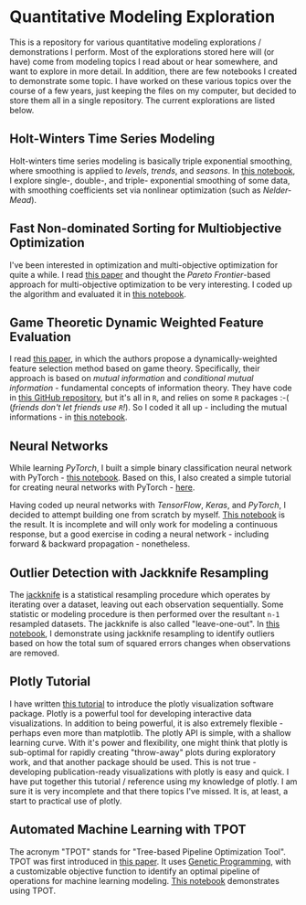 # Quantitative Modeling Exploration

This is a repository for various quantitative modeling explorations / demonstrations I perform. Most of the explorations stored here will (or have) come from modeling topics I read about or hear somewhere, and want to explore in more detail. In addition, there are few notebooks I created to demonstrate some topic. I have worked on these various topics over the course of a few years, just keeping the files on my computer, but decided to store them all in a single repository. The current explorations are listed below.

## Holt-Winters Time Series Modeling

Holt-winters time series modeling is basically triple exponential smoothing, where smoothing is applied to *levels*, *trends*, and *seasons*. In [this notebook](src/HoltWinters_TripleExponentialSmoothing.ipynb), I explore single-, double-, and triple- exponential smoothing of some data, with smoothing coefficients set via nonlinear optimization (such as *Nelder-Mead*).

## Fast Non-dominated Sorting for Multiobjective Optimization

I've been interested in optimization and multi-objective optimization for quite a while. I read [this paper](docs/2002Debetal_NSGAIIMultiobjectiveGA.pdf) and thought the *Pareto Frontier*-based approach for multi-objective optimization to be very interesting. I coded up the algorithm and evaluated it in [this notebook](src/fastnondominatedsort.ipynb).


## Game Theoretic Dynamic Weighted Feature Evaluation

I read [this paper](docs/2019Chowdhuryetal_AntimicrobResitGameTheory.pdf), in which the authors propose a dynamically-weighted feature selection method based on game theory. Specifically, their approach is based on *mutual information* and *conditional mutual information* - fundamental concepts of information theory. They have code in [this GitHub repository](https://github.com/abu034004/GTDWFE/blob/master/code/GT_Feature_Selection.R), but it's all in `R`, and relies on some `R` packages :-( (*friends don't let friends use `R`!*). So I coded it all up - including the mutual informations - in [this notebook](src/GTDWFE.ipynb).

## Neural Networks

While learning *PyTorch*, I built a simple binary classification neural network with PyTorch - [this notebook](src/my_neuralnetwork_pytorch.ipynb). Based on this, I also created a simple tutorial for creating neural networks with PyTorch - [here](src/Pytorch_Tutorial_BinaryClass.ipynb).

Having coded up neural networks with *TensorFlow*, *Keras*, and *PyTorch*, I decided to attempt building one from scratch by myself. [This notebook](src/my_neuralnetwork.ipynb) is the result. It is incomplete and will only work for modeling a continuous response, but a good exercise in coding a neural network - including forward & backward propagation - nonetheless.

## Outlier Detection with Jackknife Resampling

The [jackknife](https://en.wikipedia.org/wiki/Jackknife_resampling) is a statistical resampling procedure which operates by iterating over a dataset, leaving out each observation sequentially. Some statistic or modeling procedure is then performed over the resultant `n-1` resampled datasets. The jackknife is also called "leave-one-out". In [this notebook](src/jackknife_outlier_demo.ipynb), I demonstrate using jackknife resampling to identify outliers based on how the total sum of squared errors changes when observations are removed.

## Plotly Tutorial

I have written [this tutorial](src/Plotly_tutorial.ipynb) to introduce the plotly visualization software package. Plotly is a powerful tool for developing interactive data visualizations. In addition to being powerful, it is also extremely flexible - perhaps even more than matplotlib. The plotly API is simple, with a shallow learning curve. With it's power and flexibility, one might think that plotly is sub-optimal for rapidly creating "throw-away" plots during exploratory work, and that another package should be used. This is not true - developing publication-ready visualizations with plotly is easy and quick. I have put together this tutorial / reference using my knowledge of plotly. I am sure it is very incomplete and that there topics I've missed. It is, at least, a start to practical use of plotly.

## Automated Machine Learning with TPOT

The acronym "TPOT" stands for "Tree-based Pipeline Optimization Tool". TPOT was first introduced in [this paper](https://dl.acm.org/doi/10.1145/2908812.2908918). It uses [Genetic Programming](https://en.wikipedia.org/wiki/Genetic_programming), with a customizable objective function to identify an optimal pipeline of operations for machine learning modeling. [This notebook](src/TPOT_Demo.ipynb) demonstrates using TPOT.
